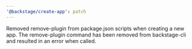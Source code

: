 ```yaml
---
'@backstage/create-app': patch
---
```


Removed remove-plugin from package.json scripts when creating a new app. The remove-plugin command has been removed from backstage-cli and resulted in an error when called.

